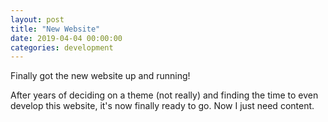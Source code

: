 ```yaml
---
layout: post
title: "New Website"
date: 2019-04-04 00:00:00
categories: development
---
```


Finally got the new website up and running!

<!--more-->

After years of deciding on a theme (not really) and finding the time to even develop this website,
it's now finally ready to go. Now I just need content.
